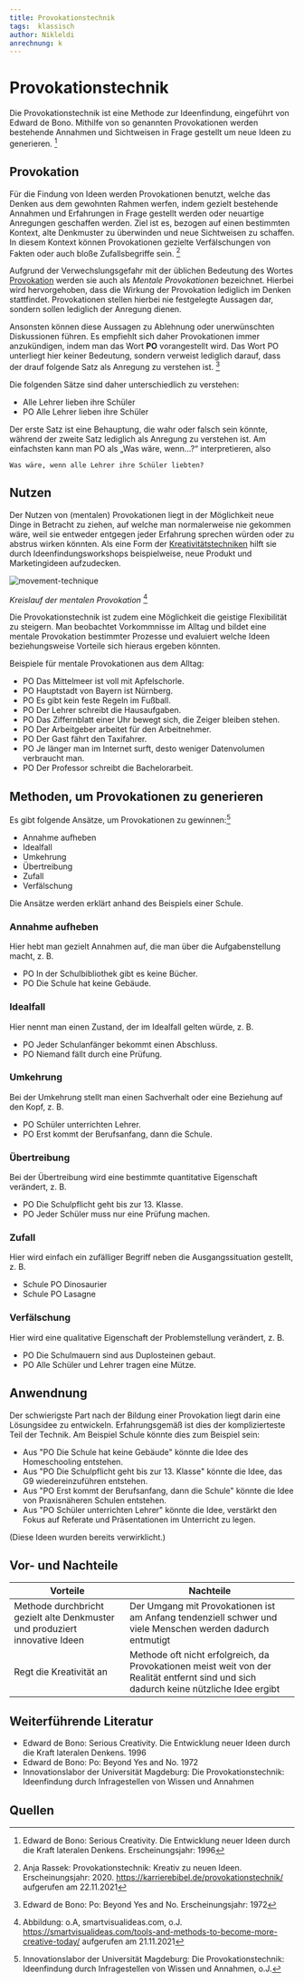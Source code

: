 ```yaml
---
title: Provokationstechnik
tags:  klassisch
author: Nikleldi
anrechnung: k 
---
```


# Provokationstechnik


Die Provokationstechnik ist eine Methode zur Ideenfindung, eingeführt von Edward de Bono. Mithilfe von so genannten Provokationen werden bestehende Annahmen und Sichtweisen in Frage gestellt um neue Ideen zu generieren. [^1]

## Provokation

Für die Findung von Ideen werden Provokationen benutzt, welche das Denken aus dem gewohnten Rahmen werfen, indem gezielt bestehende Annahmen und Erfahrungen in Frage gestellt werden oder neuartige Anregungen geschaffen werden. 
Ziel ist es, bezogen auf einen bestimmten Kontext, alte Denkmuster zu überwinden und neue Sichtweisen zu schaffen. 
In diesem Kontext können Provokationen gezielte Verfälschungen von Fakten oder auch bloße Zufallsbegriffe sein. [^2] 

Aufgrund der Verwechslungsgefahr mit der üblichen Bedeutung des Wortes [Provokation](https://de.wikipedia.org/wiki/Provokation) werden sie auch als *Mentale Provokationen* bezeichnet. 
Hierbei wird hervorgehoben, dass die Wirkung der Provokation lediglich im Denken stattfindet.
Provokationen stellen hierbei nie festgelegte Aussagen dar, sondern sollen lediglich der Anregung dienen. 

Ansonsten können diese Aussagen zu Ablehnung oder unerwünschten Diskussionen führen. 
Es empfiehlt sich daher Provokationen immer anzukündigen, indem man das Wort **PO** vorangestellt wird. 
Das Wort PO unterliegt hier keiner Bedeutung, sondern verweist lediglich darauf, dass der drauf folgende Satz als Anregung zu verstehen ist. [^3]

Die folgenden Sätze sind daher unterschiedlich zu verstehen:

* Alle Lehrer lieben ihre Schüler
* PO Alle Lehrer lieben ihre Schüler

Der erste Satz ist eine Behauptung, die wahr oder falsch sein könnte, während der zweite Satz lediglich als Anregung zu verstehen ist. 
Am einfachsten kann man PO als „Was wäre, wenn…?“ interpretieren, also

    Was wäre, wenn alle Lehrer ihre Schüler liebten?

## Nutzen

Der Nutzen von (mentalen) Provokationen liegt in der Möglichkeit neue Dinge in Betracht zu ziehen, auf welche man normalerweise nie gekommen wäre, weil sie entweder entgegen jeder Erfahrung sprechen würden oder zu abstrus wirken könnten. 
Als eine Form der [Kreativitätstechniken](https://de.wikipedia.org/wiki/Kreativit%C3%A4tstechniken) hilft sie durch Ideenfindungsworkshops beispielweise, neue Produkt und Marketingideen aufzudecken.


![movement-technique](https://user-images.githubusercontent.com/92984346/143011134-748857c9-a40e-480c-9b88-bfc51285b270.png)

*Kreislauf der mentalen Provokation* [^5]




Die Provokationstechnik ist zudem eine Möglichkeit die geistige Flexibilität zu steigern. Man beobachtet Vorkommnisse im Alltag und  bildet eine mentale Provokation bestimmter Prozesse und evaluiert welche Ideen beziehungsweise Vorteile sich hieraus ergeben könnten.

Beispiele für mentale Provokationen aus dem Alltag:

* PO Das Mittelmeer ist voll mit Apfelschorle.
* PO Hauptstadt von Bayern ist Nürnberg.
* PO Es gibt kein feste Regeln im Fußball.
* PO Der Lehrer schreibt die Hausaufgaben.
* PO Das Ziffernblatt einer Uhr bewegt sich, die Zeiger bleiben stehen.
* PO Der Arbeitgeber arbeitet für den Arbeitnehmer.
* PO Der Gast fährt den Taxifahrer.
* PO Je länger man im Internet surft, desto weniger Datenvolumen verbraucht man.
* PO Der Professor schreibt die Bachelorarbeit.


## Methoden, um Provokationen zu generieren

Es gibt folgende Ansätze, um Provokationen zu gewinnen:[^4]

* Annahme aufheben
* Idealfall
* Umkehrung
* Übertreibung
* Zufall
* Verfälschung

Die Ansätze werden erklärt anhand des Beispiels einer Schule. 

### Annahme aufheben

Hier hebt man gezielt Annahmen auf, die man über die Aufgabenstellung macht, z. B.

   * PO In der Schulbibliothek gibt es keine Bücher.
   * PO Die Schule hat keine Gebäude.

### Idealfall

Hier nennt man einen Zustand, der im Idealfall gelten würde, z. B.

   * PO Jeder Schulanfänger bekommt einen Abschluss.
   * PO Niemand fällt durch eine Prüfung.

### Umkehrung

Bei der Umkehrung stellt man einen Sachverhalt oder eine Beziehung auf den Kopf, z. B.

   * PO Schüler unterrichten Lehrer.
   * PO Erst kommt der Berufsanfang, dann die Schule.

### Übertreibung

Bei der Übertreibung wird eine bestimmte quantitative Eigenschaft verändert, z. B.

   * PO Die Schulpflicht geht bis zur 13. Klasse.
   * PO Jeder Schüler muss nur eine Prüfung machen.

### Zufall

Hier wird einfach ein zufälliger Begriff neben die Ausgangssituation gestellt, z. B.

   * Schule PO Dinosaurier
   * Schule PO Lasagne

### Verfälschung

Hier wird eine qualitative Eigenschaft der Problemstellung verändert, z. B.

   * PO Die Schulmauern sind aus Duplosteinen gebaut.
   * PO Alle Schüler und Lehrer tragen eine Mütze.


## Anwendnung
   
Der schwierigste Part nach der Bildung einer Provokation liegt darin eine Lösungsidee zu entwickeln. 
Erfahrungsgemäß ist dies der komplizierteste Teil der Technik. 
Am Beispiel Schule könnte dies zum Beispiel sein:

* Aus "PO Die Schule hat keine Gebäude" könnte die Idee des Homeschooling entstehen.
* Aus "PO Die Schulpflicht geht bis zur 13. Klasse" könnte die Idee, das G9 wiedereinzuführen entstehen.
* Aus "PO Erst kommt der Berufsanfang, dann die Schule" könnte die Idee von Praxisnäheren Schulen entstehen.   
* Aus "PO Schüler unterrichten Lehrer" könnte die Idee, verstärkt den Fokus auf Referate und Präsentationen im Unterricht zu legen.

(Diese Ideen wurden bereits verwirklicht.)


## Vor- und Nachteile

| Vorteile      | Nachteile     |
| ------------- | ------------- |
| Methode durchbricht gezielt alte Denkmuster und produziert innovative Ideen| Der Umgang mit Provokationen ist am Anfang tendenziell schwer und viele Menschen werden dadurch entmutigt  |
| Regt die Kreativität an  | Methode oft nicht erfolgreich, da Provokationen meist weit von der Realität entfernt sind und sich dadurch keine nützliche Idee ergibt  |



## Weiterführende Literatur

* Edward de Bono: Serious Creativity. Die Entwicklung neuer Ideen durch die Kraft lateralen Denkens. 1996
* Edward de Bono: Po: Beyond Yes and No. 1972
* Innovationslabor der Universität Magdeburg: Die Provokationstechnik: Ideenfindung durch Infragestellen von Wissen und Annahmen


## Quellen

[^1]: Edward de Bono: Serious Creativity. Die Entwicklung neuer Ideen durch die Kraft lateralen Denkens. Erscheinungsjahr: 1996
[^2]: Anja Rassek: Provokationstechnik: Kreativ zu neuen Ideen. Erscheinungsjahr: 2020. https://karrierebibel.de/provokationstechnik/ aufgerufen am 22.11.2021
[^3]: Edward de Bono: Po: Beyond Yes and No. Erscheinungsjahr: 1972
[^4]: Innovationslabor der Universität Magdeburg: Die Provokationstechnik: Ideenfindung durch Infragestellen von Wissen und Annahmen, o.J. 
[^5]: Abbildung: o.A, smartvisualideas.com, o.J. https://smartvisualideas.com/tools-and-methods-to-become-more-creative-today/ aufgerufen am 21.11.2021
